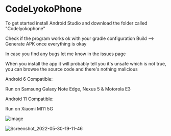 # CodeLyokoPhone
To get started install Android Studio and download the folder called "Codelyokophone"

Check if the program works ok with your gradle configuration
Build --> Generate APK once everything is okay

In case you find any bugs let me know in the issues page

When you install the app it will probably tell you it's unsafe which is not true, you can browse the source code and there's nothing malicious

Android 6 Compatible:

Run on Samsung Galaxy Note Edge, Nexus 5 & Motorola E3

Android 11 Compatible:

Run on Xiaomi MI11 5G

![image](https://user-images.githubusercontent.com/49490716/168580287-936476f3-c655-46ec-9451-9e3fc811e0ba.png)

![Screenshot_2022-05-30-19-11-46](https://user-images.githubusercontent.com/49490716/171036822-2b7b2194-eb60-43b2-bc95-5b94850816f4.jpg)
